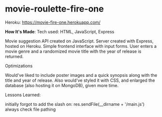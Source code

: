 # movie-roulette-fire-one
Heroku: https://movie-fire-one.herokuapp.com/

**How It's Made**:
Tech used: HTML, JavaScript, Express

Movie suggestion API created on JavaScript. Server created with Express, hosted on Heroku. Simple frontend interface with input forms. User enters a movie genre and a randomized movie title with the year of release is returned.

Optimizations

Would've liked to include poster images and a quick synopsis along with the title and year of release. Also would've styled it with CSS, and enlarged the database (also hosting it on MongoDB), given more time.

Lessons Learned:

initially forgot to add the slash on: 
res.sendFile(__dirname + '/main.js') 
always check file pathing
